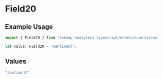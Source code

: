 # Field20

## Example Usage

```typescript
import { Field20 } from "inkeep-analytics-typescript/models/operations";

let value: Field20 = "sentiment";
```

## Values

```typescript
"sentiment"
```